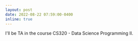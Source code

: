 ```yaml
---
layout: post
date: 2022-08-22 07:59:00-0400
inline: true
---
```


I'll be TA in the course CS320 - Data Science Programming II.